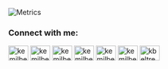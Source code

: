 ![Metrics](https://metrics.lecoq.io/kemilbeltre?template=classic&base.activity=0&base.community=0&base.repositories=0&base.metadata=0&languages=1&isocalendar=1&isocalendar.duration=half-year&languages.ignored=html%2C%20css%2C%20sass%2C%20scss%2C%20ejs%2C%20shell&languages.limit=8&languages.colors=github&languages.details=bytes-sizes&languages.threshold=0%25&config.timezone=Europe%2FLondon)


<h3 align="left">Connect with me:</h3>
<p align="left">
<a href="https://twitter.com/kemilbeltre" target="blank"><img align="center" src="https://simpleicons.org/icons/twitter.svg" alt="kemilbeltre" height="30" width="40" /></a>
<a href="https://instagram.com/kemilbeltre" target="blank"><img align="center" src="https://simpleicons.org/icons/instagram.svg" alt="kemilbeltre" height="30" width="40" /></a>
<a href="https://stackoverflow.com/users/kemilbeltre" target="blank"><img align="center" src="https://simpleicons.org/icons/linkedin.svg" alt="kemilbeltre" height="30" width="40" /></a>
<a href="http://linkedin.com/in/kemilbeltre" target="blank"><img align="center" src="https://simpleicons.org/icons/stackoverflow.svg" alt="kemilbeltre" height="30" width="40" /></a>
<a href="https://dev.to/kemilbeltre" target="blank"><img align="center" src="https://simpleicons.org/icons/devdotto.svg" alt="kemilbeltre" height="30" width="40" /></a>
<a href="https://codepen.io/kemilbeltre" target="blank"><img align="center" src="https://simpleicons.org/icons/codepen.svg" alt="kemilbeltre" height="30" width="40" /></a>
<a href="https://www.leetcode.com/kbeltre" target="blank"><img align="center" src="https://simpleicons.org/icons/leetcode.svg" alt="kbeltre" height="30" width="40" /></a>  
</p>
